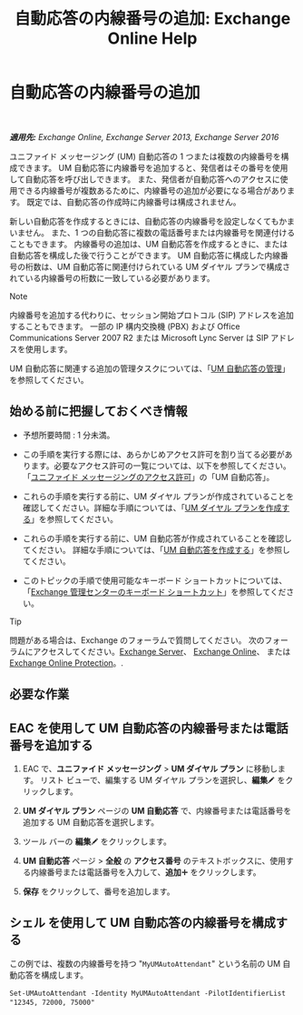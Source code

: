﻿---
title: '自動応答の内線番号の追加: Exchange Online Help'
TOCTitle: 自動応答の内線番号の追加
ms:assetid: f2bd62ba-1e01-4cb7-862c-c750752e20e0
ms:mtpsurl: https://technet.microsoft.com/ja-jp/library/Bb232200(v=EXCHG.150)
ms:contentKeyID: 49896551
ms.date: 05/22/2018
mtps_version: v=EXCHG.150
ms.translationtype: HT
---

# 自動応答の内線番号の追加

 

_**適用先:** Exchange Online, Exchange Server 2013, Exchange Server 2016_

ユニファイド メッセージング (UM) 自動応答の 1 つまたは複数の内線番号を構成できます。 UM 自動応答に内線番号を追加すると、発信者はその番号を使用して自動応答を呼び出しできます。 また、発信者が自動応答へのアクセスに使用できる内線番号が複数あるために、内線番号の追加が必要になる場合があります。 既定では、自動応答の作成時に内線番号は構成されません。

新しい自動応答を作成するときには、自動応答の内線番号を設定しなくてもかまいません。 また、1 つの自動応答に複数の電話番号または内線番号を関連付けることもできます。 内線番号の追加は、UM 自動応答を作成するときに、または自動応答を構成した後で行うことができます。 UM 自動応答に構成した内線番号の桁数は、UM 自動応答に関連付けられている UM ダイヤル プランで構成されている内線番号の桁数に一致している必要があります。


> [!NOTE]
> 内線番号を追加する代わりに、セッション開始プロトコル (SIP) アドレスを追加することもできます。 一部の IP 構内交換機 (PBX) および Office Communications Server 2007 R2 または Microsoft Lync Server は SIP アドレスを使用します。



UM 自動応答に関連する追加の管理タスクについては、「[UM 自動応答の管理](manage-a-um-auto-attendant-exchange-2013-help.md)」を参照してください。

## 始める前に把握しておくべき情報

  - 予想所要時間 : 1 分未満。

  - この手順を実行する際には、あらかじめアクセス許可を割り当てる必要があります。必要なアクセス許可の一覧については、以下を参照してください。「[ユニファイド メッセージングのアクセス許可](unified-messaging-permissions-exchange-2013-help.md)」の「UM 自動応答」。

  - これらの手順を実行する前に、UM ダイヤル プランが作成されていることを確認してください。詳細な手順については、「[UM ダイヤル プランを作成する](create-a-um-dial-plan-exchange-2013-help.md)」を参照してください。

  - これらの手順を実行する前に、UM 自動応答が作成されていることを確認してください。 詳細な手順については、「[UM 自動応答を作成する](create-a-um-auto-attendant-exchange-2013-help.md)」を参照してください。

  - このトピックの手順で使用可能なキーボード ショートカットについては、「[Exchange 管理センターのキーボード ショートカット](keyboard-shortcuts-in-the-exchange-admin-center-exchange-online-protection-help.md)」を参照してください。


> [!TIP]
> 問題がある場合は、Exchange のフォーラムで質問してください。 次のフォーラムにアクセスしてください。<A href="https://go.microsoft.com/fwlink/p/?linkid=60612">Exchange Server</A>、 <A href="https://go.microsoft.com/fwlink/p/?linkid=267542">Exchange Online</A>、 または <A href="https://go.microsoft.com/fwlink/p/?linkid=285351">Exchange Online Protection</A>。.



## 必要な作業

## EAC を使用して UM 自動応答の内線番号または電話番号を追加する

1.  EAC で、<strong>ユニファイド メッセージング</strong> \> <strong>UM ダイヤル プラン</strong> に移動します。 リスト ビューで、編集する UM ダイヤル プランを選択し、<strong>編集</strong>![編集アイコン](images/Bb124582.6f53ccb2-1f13-4c02-bea0-30690e6ea71d(EXCHG.150).gif "編集アイコン") をクリックします。

2.  <strong>UM ダイヤル プラン</strong> ページの <strong>UM 自動応答</strong> で、内線番号または電話番号を追加する UM 自動応答を選択します。

3.  ツール バーの <strong>編集</strong>![編集アイコン](images/Bb124582.6f53ccb2-1f13-4c02-bea0-30690e6ea71d(EXCHG.150).gif "編集アイコン") をクリックします。

4.  <strong>UM 自動応答</strong> ページ \> <strong>全般</strong> の <strong>アクセス番号</strong> のテキストボックスに、使用する内線番号または電話番号を入力して、<strong>追加</strong>![\[追加\] アイコン](images/JJ218640.c1e75329-d6d7-4073-a27d-498590bbb558(EXCHG.150).gif "[追加] アイコン") をクリックします。

5.  <strong>保存</strong> をクリックして、番号を追加します。

## シェル を使用して UM 自動応答の内線番号を構成する

この例では、複数の内線番号を持つ "`MyUMAutoAttendant`" という名前の UM 自動応答を構成します。

    Set-UMAutoAttendant -Identity MyUMAutoAttendant -PilotIdentifierList "12345, 72000, 75000"


